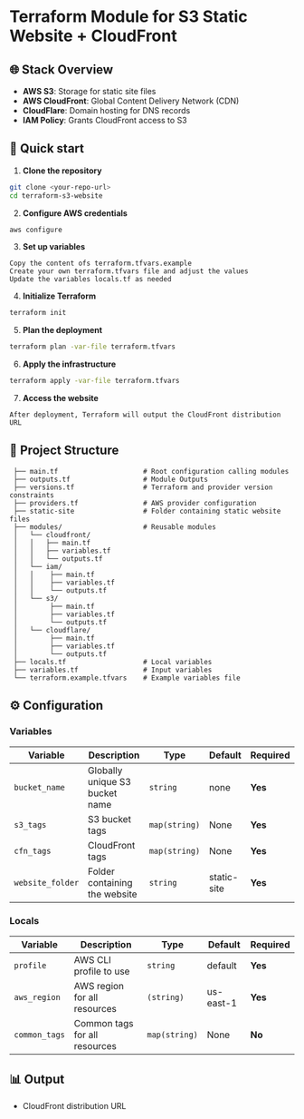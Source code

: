 # Terraform Module for S3 Static Website + CloudFront

## 🌐 Stack Overview

* **AWS S3**: Storage for static site files
* **AWS CloudFront**: Global Content Delivery Network (CDN)
* **CloudFlare**: Domain hosting for DNS records
* **IAM Policy**: Grants CloudFront access to S3

## 🚀 Quick start

1. **Clone the repository**

 ```bash
 git clone <your-repo-url>
 cd terraform-s3-website
 ```

2. **Configure AWS credentials**

 ```bash
 aws configure
 ```

3. **Set up variables**

 ```
 Copy the content ofs terraform.tfvars.example
 Create your own terraform.tfvars file and adjust the values
 Update the variables locals.tf as needed
 ```

4. **Initialize Terraform**

```bash
terraform init
```

5. **Plan the deployment**

 ```bash
 terraform plan -var-file terraform.tfvars
 ```

6. **Apply the infrastructure**

 ```bash
 terraform apply -var-file terraform.tfvars
 ```

7. **Access the website**

 ```
 After deployment, Terraform will output the CloudFront distribution URL
  ```

## 📁 Project Structure

```
 ├── main.tf                     # Root configuration calling modules
 ├── outputs.tf                  # Module Outputs
 ├── versions.tf                 # Terraform and provider version constraints
 ├── providers.tf                # AWS provider configuration
 ├── static-site                 # Folder containing static website files
 ├── modules/                    # Reusable modules
 │   └── cloudfront/            
 │   │   ├── main.tf
 │   │   ├── variables.tf
 │   │   └── outputs.tf     
 │   └── iam/ 
 │   │    ├── main.tf
 │   │    ├── variables.tf
 │   │    └── outputs.tf          
 │   └── s3/ 
 │        ├── main.tf
 │        ├── variables.tf
 │        └── outputs.tf
 │   └── cloudflare/ 
 │        ├── main.tf
 │        ├── variables.tf
 │        └── outputs.tf  
 ├── locals.tf                   # Local variables
 ├── variables.tf                # Input variables
 └── terraform.example.tfvars    # Example variables file
```

## ⚙️ Configuration

### Variables

| Variable     | Description                  | Type     | Default     | Required |
| ------------ | ---------------------------- | -------- | ----------- | -------- |
| `bucket_name` | Globally unique S3 bucket name | `string` | none | **Yes** |
| `s3_tags` | S3 bucket tags | `map(string)` | None | **Yes** |
| `cfn_tags` | CloudFront tags | `map(string)` | None | **Yes** |
| `website_folder` | Folder containing the website | `string` | static-site | **Yes** |

### Locals

| Variable     | Description                  | Type     | Default     | Required |
| ------------ | ---------------------------- | -------- | ----------- | -------- |
| `profile` | AWS CLI profile to use | `string` | default | **Yes** |
| `aws_region` | AWS region for all resources | `(string)` | us-east-1 | **Yes** |
| `common_tags` | Common tags for all resources | `map(string)` | None | **No** |


## 📊 Output

* CloudFront distribution URL